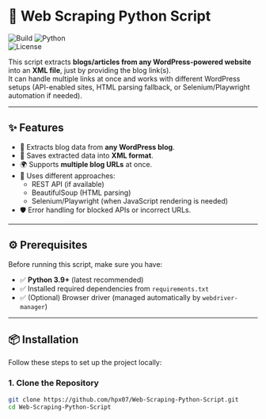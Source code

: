 # 🚀 Web Scraping Python Script  
![Build](https://img.shields.io/badge/status-in%20progress-yellow) 
![Python](https://img.shields.io/badge/built%20with-Python-orange)  
![License](https://img.shields.io/badge/license-MIT-green)  

This script extracts **blogs/articles from any WordPress-powered website** into an **XML file**, just by providing the blog link(s).  
It can handle multiple links at once and works with different WordPress setups (API-enabled sites, HTML parsing fallback, or Selenium/Playwright automation if needed).  

---

## ✨ Features  

- 🔗 Extracts blog data from **any WordPress blog**.  
- 📂 Saves extracted data into **XML format**.  
- 🌍 Supports **multiple blog URLs** at once.  
- 🔎 Uses different approaches:  
  - REST API (if available)  
  - BeautifulSoup (HTML parsing)  
  - Selenium/Playwright (when JavaScript rendering is needed)  
- 🛡️ Error handling for blocked APIs or incorrect URLs.  

---

## ⚙️ Prerequisites  

Before running this script, make sure you have:  

- ✅ **Python 3.9+** (latest recommended)  
- ✅ Installed required dependencies from `requirements.txt`  
- ✅ (Optional) Browser driver (managed automatically by `webdriver-manager`)  

---

## 📦 Installation  

Follow these steps to set up the project locally:  

### 1. Clone the Repository  

```bash
git clone https://github.com/hpx07/Web-Scraping-Python-Script.git
cd Web-Scraping-Python-Script
